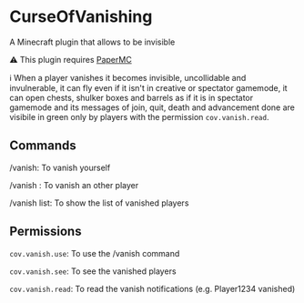 # CurseOfVanishing
A Minecraft plugin that allows to be invisible

⚠ This plugin requires [PaperMC](https://papermc.io/)

ℹ When a player vanishes it becomes invisible, uncollidable and invulnerable, it can fly even if it isn't in creative or spectator gamemode, it can open chests, shulker boxes and barrels as if it is in spectator gamemode and its messages of join, quit, death and advancement done are visibile in green only by players with the permission `cov.vanish.read`.

## Commands
/vanish: To vanish yourself

/vanish <player>: To vanish an other player

/vanish list: To show the list of vanished players

## Permissions
`cov.vanish.use`: To use the /vanish command

`cov.vanish.see`: To see the vanished players

`cov.vanish.read`: To read the vanish notifications (e.g. Player1234 vanished)